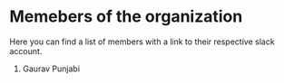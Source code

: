 # Memebers of the organization

Here you can find a list of members with a link to their respective slack account.

1. Gaurav Punjabi 
